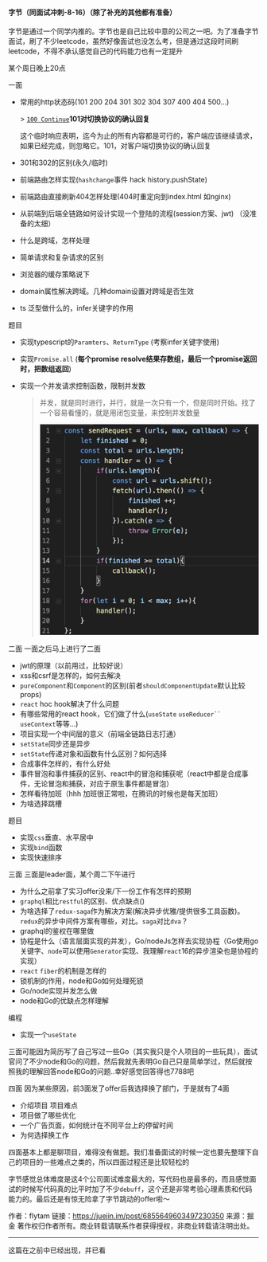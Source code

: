 #### 字节（同面试冲刺-8-16）（除了补充的其他都有准备）

字节是通过一个同学内推的。字节也是自己比较中意的公司之一吧。为了准备字节面试，刷了不少leetcode，虽然好像面试也没怎么考，但是通过这段时间刷leetcode，不得不承认感觉自己的代码能力也有一定提升

某个周日晚上20点

一面

- 常用的http状态码(101 200 204 301 302 304 307 400 404 500...)

  \> [`100 Continue`](https://developer.mozilla.org/zh-CN/docs/Web/HTTP/Status/100)**101对切换协议的确认回复**

  这个临时响应表明，迄今为止的所有内容都是可行的，客户端应该继续请求，如果已经完成，则忽略它。101，对客户端切换协议的确认回复

- 301和302的区别(永久/临时)

- 前端路由怎样实现(`hashchange`事件 hack history.pushState)

- 前端路由直接刷新404怎样处理(404时重定向到index.html 如nginx)

- 从前端到后端全链路如何设计实现一个登陆的流程(session方案、jwt) （没准备的太细）

- 什么是跨域，怎样处理

- 简单请求和复杂请求的区别

- 浏览器的缓存策略说下

- domain属性解决跨域。几种domain设置对跨域是否生效

- ts 泛型做什么的，infer关键字的作用

题目

- 实现typescript的`Paramters`、`ReturnType` (考察infer关键字使用)
- 实现`Promise.all` (**每个promise resolve结果存数组，最后一个promise返回时，把数组返回**)
- 实现一个并发请求控制函数，限制并发数

  > 并发，就是同时进行，并行，就是一次只有一个，但是同时开始。找了一个容易看懂的，就是用闭包变量，来控制并发数量
  >
  > ![image-20200819104043866](imge/image-20200819104043866.png)

二面 一面之后马上进行了二面

- jwt的原理（以前用过，比较好说）
- xss和csrf是怎样的，如何去解决
- `pureComponent`和`Component`的区别(前者`shouldComponentUpdate`默认比较props)
- `react` hoc hook解决了什么问题
- 有哪些常用的react hook，它们做了什么(`useState` `useReducer`` useContext`等等...)
- 项目实现一个中间层的意义（前端全链路日志打通）
- `setState`同步还是异步
- `setState`传递对象和函数有什么区别？如何选择
- 合成事件怎样的，有什么好处
- 事件冒泡和事件捕获的区别、react中的冒泡和捕获呢（react中都是合成事件，无论冒泡和捕获，对应于原生事件都是冒泡）
- 怎样看待加班（hhh 加班很正常啦，在腾讯的时候也是每天加班）
- 为啥选择跳槽

题目

- 实现`css`垂直、水平居中
- 实现`bind`函数
- 实现快速排序

三面 三面是leader面，某个周二下午进行

- 为什么之前拿了实习offer没来/下一份工作有怎样的预期
- `graphql`相比`restful`的区别、优点缺点()
- 为啥选择了`redux-saga`作为解决方案(解决异步优雅/提供很多工具函数)。`redux`的异步中间件方案有哪些，对比。`saga`对比`dva`？
- graphql的鉴权在哪里做
- 协程是什么（语言层面实现的并发），Go/nodeJs怎样去实现协程（Go使用go关键字、`node`可以使用`Generator`实现、我理解`react`16的异步渲染也是协程的实现）
- `react` `fiber`的机制是怎样的
- 锁机制的作用，node和Go如何处理死锁
- Go/node实现并发怎么做
- node和Go的优缺点怎样理解

编程

- 实现一个`useState`

三面可能因为简历写了自己写过一些Go（其实我只是个人项目的一些玩具），面试官问了不少node和Go的问题，然后我就先表明Go自己只是简单学过，然后就按照我的理解回答node和Go的问题..幸好感觉回答得也7788吧

四面 因为某些原因，前3面发了offer后我选择换了部门，于是就有了4面

- 介绍项目 项目难点
- 项目做了哪些优化
- 一个广告页面，如何统计在不同平台上的停留时间
- 为何选择换工作

四面基本上都是聊项目，难得没有做题。我们准备面试的时候一定也要先整理下自己的项目的一些难点之类的，所以四面过程还是比较轻松的

字节感觉总体难度是这4个公司面试难度最大的，写代码也是最多的，而且感觉面试的时候写代码真的比平时加了不少`debuff`，这个还是非常考验心理素质和代码能力的。最后还是有惊无险拿了字节跳动的offer啦～

作者：flytam
链接：https://juejin.im/post/6855649603497230350
来源：掘金
著作权归作者所有。商业转载请联系作者获得授权，非商业转载请注明出处。

---

这篇在之前中已经出现，并已看